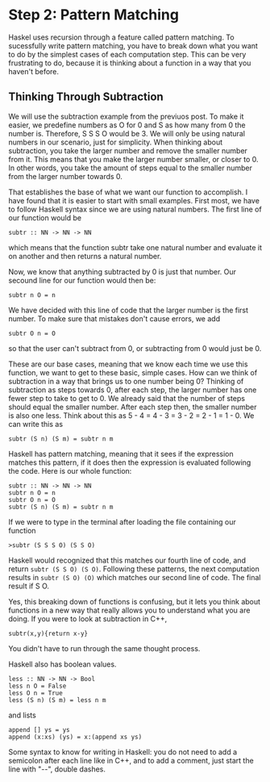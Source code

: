 # Step 2: Pattern Matching

Haskel uses recursion through a feature called pattern matching. To sucessfully write pattern matching, you have to break down what you want to do by the simplest cases of each computation step. This can be very frustrating to do, because it is thinking about a function in a way that you haven't before.

## Thinking Through Subtraction
We will use the subtraction example from the previuos post. To make it easier, we predefine numbers as O for 0 and S as how many from 0 the number is. Therefore, S S S O would be 3. We will only be using natural numbers in our scenario, just for simplicity. When thinking about subtraction, you take the larger number and remove the smaller number from it. This means that you make the larger number smaller, or closer to 0. In other words, you take the amount of steps equal to the smaller number from the larger number towards 0. 

That establishes the base of what we want our function to accomplish. I have found that it is easier to start with small examples. First most, we have to follow Haskell syntax since we are using natural numbers. The first line of our function would be 
```
subtr :: NN -> NN -> NN
```
which means that the function subtr take one natural number and evaluate it on another and then returns a natural number.

Now, we know that anything subtracted by 0 is just that number. Our secound line for our function would then be:
```
subtr n O = n
```
We have decided with this line of code that the larger number is the first number. To make sure that mistakes don't cause errors, we add 
```
subtr O n = O
```
so that the user can't subtract from 0, or subtracting from 0 would just be 0.

These are our base cases, meaning that we know each time we use this function, we want to get to these basic, simple cases. How can we think of subtraction in a way that brings us to one number being 0? Thinking of subtraction as steps towards 0, after each step, the larger number has one fewer step to take to get to 0. We already said that the number of steps should equal the smaller number. After each step then, the smaller number is also one less. Think about this as 5 - 4 = 4 - 3 = 3 - 2 = 2 - 1 = 1 - 0. We can write this as 
```
subtr (S n) (S m) = subtr n m
```
Haskell has pattern matching, meaning that it sees if the expression matches this pattern, if it does then the expression is evaluated following the code. Here is our whole function:
```
subtr :: NN -> NN -> NN
subtr n O = n
subtr O n = O
subtr (S n) (S m) = subtr n m
```

If we were to type in the terminal after loading the file containing our function
```
>subtr (S S S O) (S S O)
```
Haskell would recognized that this matches our fourth line of code, and return `subtr (S S O) (S O)`. Following these patterns, the next computation results in `subtr (S O) (O)` which matches our second line of code. The final result if S O. 

Yes, this breaking down of functions is confusing, but it lets you think about functions in a new way that really allows you to understand what you are doing. If you were to look at subtraction in C++,
```
subtr(x,y){return x-y}
```
You didn't have to run through the same thought process.

Haskell also has boolean values. 
```
less :: NN -> NN -> Bool
less n O = False
less O n = True
less (S n) (S m) = less n m
``` 
and lists
```
append [] ys = ys
append (x:xs) (ys) = x:(append xs ys)
```

Some syntax to know for writing in Haskell: you do not need to add a semicolon after each line like in C++, and to add a comment, just start the line with "--", double dashes.

